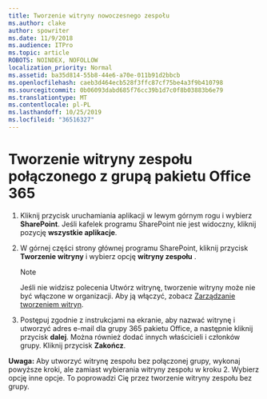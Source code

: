 ```yaml
---
title: Tworzenie witryny nowoczesnego zespołu
ms.author: clake
author: spowriter
ms.date: 11/9/2018
ms.audience: ITPro
ms.topic: article
ROBOTS: NOINDEX, NOFOLLOW
localization_priority: Normal
ms.assetid: ba35d814-55b8-44e6-a70e-011b91d2bbcb
ms.openlocfilehash: caeb3d464ecb528f3ffc87cf75be4a3f9b410798
ms.sourcegitcommit: 0b06093dabd685f76cc39b1d7c0f8b03883b6e79
ms.translationtype: MT
ms.contentlocale: pl-PL
ms.lasthandoff: 10/25/2019
ms.locfileid: "36516327"
---
```

# <a name="create-an-office-365-group-connected-team-site"></a>Tworzenie witryny zespołu połączonego z grupą pakietu Office 365

1. Kliknij przycisk uruchamiania aplikacji w lewym górnym rogu i wybierz **SharePoint**. Jeśli kafelek programu SharePoint nie jest widoczny, kliknij pozycję **wszystkie aplikacje**.
    
2. W górnej części strony głównej programu SharePoint, kliknij przycisk **Tworzenie witryny** i wybierz opcję **witryny zespołu** . 
    
    > [!NOTE]
    > Jeśli nie widzisz polecenia Utwórz witrynę, tworzenie witryny może nie być włączone w organizacji. Aby ją włączyć, zobacz [Zarządzanie tworzeniem witryn](https://go.microsoft.com/fwlink/?linkid=2009644). 
  
3. Postępuj zgodnie z instrukcjami na ekranie, aby nazwać witrynę i utworzyć adres e-mail dla grupy 365 pakietu Office, a następnie kliknij przycisk **dalej**. Można również dodać innych właścicieli i członków grupy. Kliknij przycisk **Zakończ**.
  
 **Uwaga:** Aby utworzyć witrynę zespołu bez połączonej grupy, wykonaj powyższe kroki, ale zamiast wybierania witryny zespołu w kroku 2. Wybierz opcję inne opcje. To poprowadzi Cię przez tworzenie witryny zespołu bez grupy. 
    

